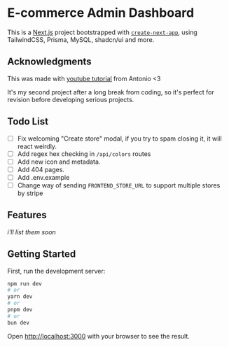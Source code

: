 # E-commerce Admin Dashboard

This is a [Next.js](https://nextjs.org/) project bootstrapped with [`create-next-app`](https://github.com/vercel/next.js/tree/canary/packages/create-next-app), using TailwindCSS, Prisma, MySQL, shadcn/ui and more.

## Acknowledgments

This was made with [youtube tutorial](https://www.youtube.com/watch?v=5miHyP6lExg) from Antonio <3

It's my second project after a long break from coding, so it's perfect for revision before developing serious projects.

## Todo List

- [ ] Fix welcoming "Create store" modal, if you try to spam closing it, it will react weirdly.
- [ ] Add regex hex checking in `/api/colors` routes
- [ ] Add new icon and metadata.
- [ ] Add 404 pages.
- [ ] Add .env.example
- [ ] Change way of sending `FRONTEND_STORE_URL` to support multiple stores by stripe

## Features

_i'll list them soon_

## Getting Started

First, run the development server:

```bash
npm run dev
# or
yarn dev
# or
pnpm dev
# or
bun dev
```

Open [http://localhost:3000](http://localhost:3000) with your browser to see the result.
